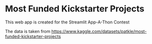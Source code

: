 # Most Funded Kickstarter Projects

This web app is created for the Streamlit App-A-Thon Contest

The data is taken from https://www.kaggle.com/datasets/patkle/most-funded-kickstarter-projects